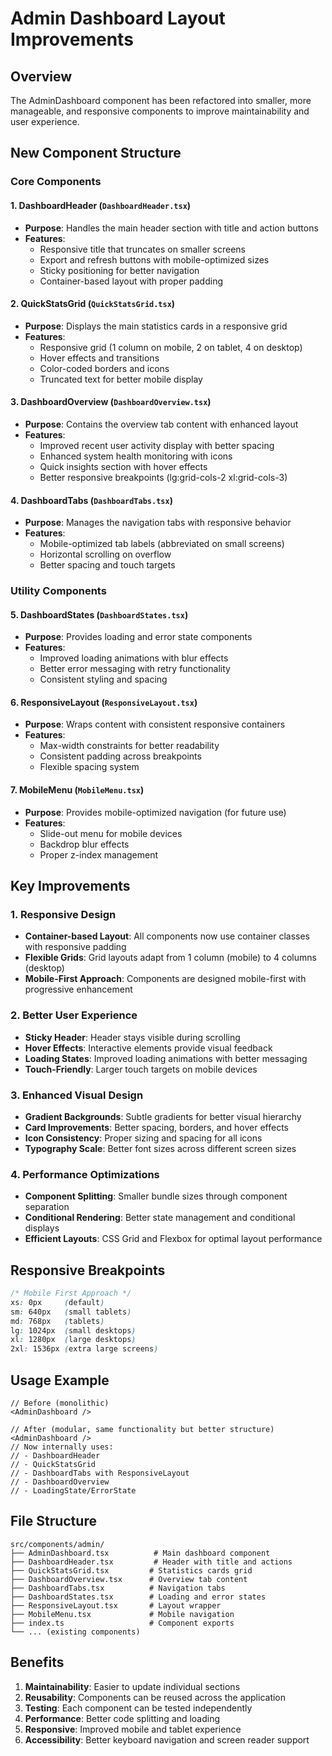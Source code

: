 # Admin Dashboard Layout Improvements

## Overview
The AdminDashboard component has been refactored into smaller, more manageable, and responsive components to improve maintainability and user experience.

## New Component Structure

### Core Components

#### 1. **DashboardHeader** (`DashboardHeader.tsx`)
- **Purpose**: Handles the main header section with title and action buttons
- **Features**:
  - Responsive title that truncates on smaller screens
  - Export and refresh buttons with mobile-optimized sizes
  - Sticky positioning for better navigation
  - Container-based layout with proper padding

#### 2. **QuickStatsGrid** (`QuickStatsGrid.tsx`)
- **Purpose**: Displays the main statistics cards in a responsive grid
- **Features**:
  - Responsive grid (1 column on mobile, 2 on tablet, 4 on desktop)
  - Hover effects and transitions
  - Color-coded borders and icons
  - Truncated text for better mobile display

#### 3. **DashboardOverview** (`DashboardOverview.tsx`)
- **Purpose**: Contains the overview tab content with enhanced layout
- **Features**:
  - Improved recent user activity display with better spacing
  - Enhanced system health monitoring with icons
  - Quick insights section with hover effects
  - Better responsive breakpoints (lg:grid-cols-2 xl:grid-cols-3)

#### 4. **DashboardTabs** (`DashboardTabs.tsx`)
- **Purpose**: Manages the navigation tabs with responsive behavior
- **Features**:
  - Mobile-optimized tab labels (abbreviated on small screens)
  - Horizontal scrolling on overflow
  - Better spacing and touch targets

### Utility Components

#### 5. **DashboardStates** (`DashboardStates.tsx`)
- **Purpose**: Provides loading and error state components
- **Features**:
  - Improved loading animations with blur effects
  - Better error messaging with retry functionality
  - Consistent styling and spacing

#### 6. **ResponsiveLayout** (`ResponsiveLayout.tsx`)
- **Purpose**: Wraps content with consistent responsive containers
- **Features**:
  - Max-width constraints for better readability
  - Consistent padding across breakpoints
  - Flexible spacing system

#### 7. **MobileMenu** (`MobileMenu.tsx`)
- **Purpose**: Provides mobile-optimized navigation (for future use)
- **Features**:
  - Slide-out menu for mobile devices
  - Backdrop blur effects
  - Proper z-index management

## Key Improvements

### 1. **Responsive Design**
- **Container-based Layout**: All components now use container classes with responsive padding
- **Flexible Grids**: Grid layouts adapt from 1 column (mobile) to 4 columns (desktop)
- **Mobile-First Approach**: Components are designed mobile-first with progressive enhancement

### 2. **Better User Experience**
- **Sticky Header**: Header stays visible during scrolling
- **Hover Effects**: Interactive elements provide visual feedback
- **Loading States**: Improved loading animations with better messaging
- **Touch-Friendly**: Larger touch targets on mobile devices

### 3. **Enhanced Visual Design**
- **Gradient Backgrounds**: Subtle gradients for better visual hierarchy
- **Card Improvements**: Better spacing, borders, and hover effects
- **Icon Consistency**: Proper sizing and spacing for all icons
- **Typography Scale**: Better font sizes across different screen sizes

### 4. **Performance Optimizations**
- **Component Splitting**: Smaller bundle sizes through component separation
- **Conditional Rendering**: Better state management and conditional displays
- **Efficient Layouts**: CSS Grid and Flexbox for optimal layout performance

## Responsive Breakpoints

```css
/* Mobile First Approach */
xs: 0px     (default)
sm: 640px   (small tablets)
md: 768px   (tablets)
lg: 1024px  (small desktops)
xl: 1280px  (large desktops)
2xl: 1536px (extra large screens)
```

## Usage Example

```tsx
// Before (monolithic)
<AdminDashboard />

// After (modular, same functionality but better structure)
<AdminDashboard />
// Now internally uses:
// - DashboardHeader
// - QuickStatsGrid  
// - DashboardTabs with ResponsiveLayout
// - DashboardOverview
// - LoadingState/ErrorState
```

## File Structure
```
src/components/admin/
├── AdminDashboard.tsx          # Main dashboard component
├── DashboardHeader.tsx         # Header with title and actions
├── QuickStatsGrid.tsx         # Statistics cards grid
├── DashboardOverview.tsx      # Overview tab content
├── DashboardTabs.tsx          # Navigation tabs
├── DashboardStates.tsx        # Loading and error states
├── ResponsiveLayout.tsx       # Layout wrapper
├── MobileMenu.tsx             # Mobile navigation
├── index.ts                   # Component exports
└── ... (existing components)
```

## Benefits

1. **Maintainability**: Easier to update individual sections
2. **Reusability**: Components can be reused across the application
3. **Testing**: Each component can be tested independently
4. **Performance**: Better code splitting and loading
5. **Responsive**: Improved mobile and tablet experience
6. **Accessibility**: Better keyboard navigation and screen reader support
